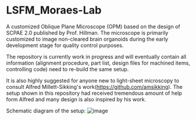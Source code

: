# LSFM_Moraes-Lab
A customized Oblique Plane Microscope (OPM) based on the design of SCPAE 2.0 published by Prof. Hillman. The microscope is primarily customized to image non-cleared brain organoids during the early development stage for quality control purposes.

The repository is currently work in progress and will eventually contain all information (alignment procedure, part list, design files for machined items, controlling code) need to re-build the same setup.

It is also highly suggested for anyone new to light-sheet microscopy to consult Alfred Millett-Sikking's work(https://github.com/amsikking). The setup shown in this repository had received tremendous amount of help form Alfred and many design is also inspired by his work. 

Schematic diagram of the setup: ![image](https://user-images.githubusercontent.com/78386273/221599086-dd0e0193-e38b-4299-a318-51d2faf506c7.png)
